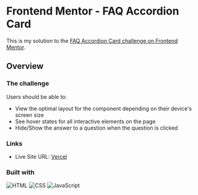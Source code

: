 # Frontend Mentor - FAQ Accordion Card

This is my solution to the [FAQ Accordion Card challenge on Frontend Mentor](https://www.frontendmentor.io/challenges/faq-accordion-card-XlyjD0Oam/hub).

## Overview

### The challenge

Users should be able to:

- View the optimal layout for the component depending on their device's screen size
- See hover states for all interactive elements on the page
- Hide/Show the answer to a question when the question is clicked

### Links

- Live Site URL: [Vercel](https://faq-accordion-card-orianapg.vercel.app/)
<!-- - Solution URL: [Frontend Mentor](https://www.frontendmentor.io/solutions/COMPLETAR) -->

### Built with

![HTML](https://img.shields.io/badge/HTML5-E34F26?style=for-the-badge&logo=html5&logoColor=white)
![CSS](https://img.shields.io/badge/CSS3-1572B6?style=for-the-badge&logo=css3&logoColor=white)
![JavaScript](https://img.shields.io/badge/JavaScript-323330?style=for-the-badge&logo=javascript&logoColor=F7DF1E)
